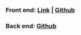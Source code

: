 ### Front end: [Link](https://event-radar-frontend.vercel.app/) | [Github](https://github.com/SainathPoojary/event-radar-frontend/)
### Back end: [Github](https://github.com/SainathPoojary/event-radar-backend/)
